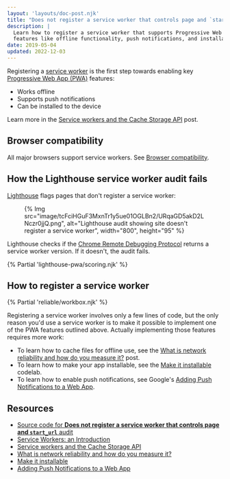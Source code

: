 ```yaml
---
layout: 'layouts/doc-post.njk'
title: "Does not register a service worker that controls page and `start_url`"
description: |
  Learn how to register a service worker that supports Progressive Web App
  features like offline functionality, push notifications, and installability.
date: 2019-05-04
updated: 2022-12-03
---
```


Registering a [service worker](https://web.dev/service-workers-cache-storage/)
is the first step towards enabling key [Progressive Web App (PWA)](https://web.dev/progressive-web-apps/#make-it-installable) features:

- Works offline
- Supports push notifications
- Can be installed to the device

Learn more in the [Service workers and the Cache Storage API](https://web.dev/service-workers-cache-storage/) post.

## Browser compatibility

All major browsers support service workers. See
[Browser compatibility](https://developer.mozilla.org/docs/Web/API/ServiceWorker#Browser_compatibility).

## How the Lighthouse service worker audit fails

[Lighthouse](/docs/lighthouse/overview/)
flags pages that don't register a service worker:

<figure>
  {% Img src="image/tcFciHGuF3MxnTr1y5ue01OGLBn2/URqaGD5akD2LNczr0jjQ.png", alt="Lighthouse audit showing site doesn't register a service worker", width="800", height="95" %}
</figure>

Lighthouse checks if the [Chrome Remote Debugging Protocol](https://github.com/ChromeDevTools/devtools-protocol)
returns a service worker version. If it doesn't, the audit fails.

{% Partial 'lighthouse-pwa/scoring.njk' %}

## How to register a service worker

{% Partial 'reliable/workbox.njk' %}

Registering a service worker involves only a few lines of code,
but the only reason you'd use a service worker
is to make it possible to implement one of the PWA features outlined above.
Actually implementing those features requires more work:

- To learn how to cache files for offline use, see the
[What is network reliability and how do you measure it?](https://web.dev/network-connections-unreliable/) post.
- To learn how to make your app installable, see the [Make it installable](https://web.dev/codelab-make-installable/) codelab.
- To learn how to enable push notifications, see Google's
  [Adding Push Notifications to a Web App](https://codelabs.developers.google.com/codelabs/push-notifications).

## Resources

- [Source code for **Does not register a service worker that controls page and `start_url`** audit](https://github.com/GoogleChrome/lighthouse/blob/main/core/audits/service-worker.js)
- [Service Workers: an Introduction](/docs/workbox/service-worker-overview/)
- [Service workers and the Cache Storage API](https://web.dev/service-workers-cache-storage/)
- [What is network reliability and how do you measure it?](https://web.dev/network-connections-unreliable/)
- [Make it installable](https://web.dev/codelab-make-installable/)
- [Adding Push Notifications to a Web App](https://codelabs.developers.google.com/codelabs/push-notifications)
